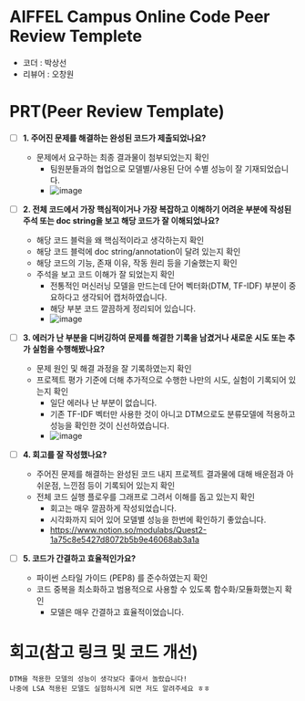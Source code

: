 # AIFFEL Campus Online Code Peer Review Templete
- 코더 : 박상선
- 리뷰어 : 오창원


# PRT(Peer Review Template)
- [ ]  **1. 주어진 문제를 해결하는 완성된 코드가 제출되었나요?**
    - 문제에서 요구하는 최종 결과물이 첨부되었는지 확인
        - 팀원분들과의 협업으로 모델별/사용된 단어 수별 성능이 잘 기재되었습니다.
        - ![image](https://github.com/user-attachments/assets/4cb71a4c-8f27-4a18-a08e-505ce2014459)

    
- [ ]  **2. 전체 코드에서 가장 핵심적이거나 가장 복잡하고 이해하기 어려운 부분에 작성된 
주석 또는 doc string을 보고 해당 코드가 잘 이해되었나요?**
    - 해당 코드 블럭을 왜 핵심적이라고 생각하는지 확인
    - 해당 코드 블럭에 doc string/annotation이 달려 있는지 확인
    - 해당 코드의 기능, 존재 이유, 작동 원리 등을 기술했는지 확인
    - 주석을 보고 코드 이해가 잘 되었는지 확인
        - 전통적인 머신러닝 모델을 만드는데 단어 벡터화(DTM, TF-IDF) 부분이 중요하다고 생각되어 캡처하였습니다.
        - 해당 부분 코드 깔끔하게 정리되어 있습니다.
        - ![image](https://github.com/user-attachments/assets/a7662993-1c94-4214-abdd-632117731fe3)

        
- [ ]  **3. 에러가 난 부분을 디버깅하여 문제를 해결한 기록을 남겼거나
새로운 시도 또는 추가 실험을 수행해봤나요?**
    - 문제 원인 및 해결 과정을 잘 기록하였는지 확인
    - 프로젝트 평가 기준에 더해 추가적으로 수행한 나만의 시도, 
    실험이 기록되어 있는지 확인
        - 일단 에러나 난 부분이 없습니다.
        - 기존 TF-IDF 벡터만 사용한 것이 아니고 DTM으로도 분류모델에 적용하고 성능을 확인한 것이 신선하였습니다.
        - ![image](https://github.com/user-attachments/assets/af12a537-4dd8-4556-8f89-eace3bd462db)

        
- [ ]  **4. 회고를 잘 작성했나요?**
    - 주어진 문제를 해결하는 완성된 코드 내지 프로젝트 결과물에 대해
    배운점과 아쉬운점, 느낀점 등이 기록되어 있는지 확인
    - 전체 코드 실행 플로우를 그래프로 그려서 이해를 돕고 있는지 확인
        - 회고는 매우 깔끔하게 작성되었습니다.
        - 시각화까지 되어 있어 모델별 성능을 한번에 확인하기 좋았습니다.
        - https://www.notion.so/modulabs/Quest2-1a75c8e5427d8072b5b9e46068ab3a1a
        
- [ ]  **5. 코드가 간결하고 효율적인가요?**
    - 파이썬 스타일 가이드 (PEP8) 를 준수하였는지 확인
    - 코드 중복을 최소화하고 범용적으로 사용할 수 있도록 함수화/모듈화했는지 확인
        - 모델은 매우 간결하고 효율적이었습니다.


# 회고(참고 링크 및 코드 개선)
```
DTM을 적용한 모델의 성능이 생각보다 좋아서 놀랐습니다!
나중에 LSA 적용된 모델도 실험하시게 되면 저도 알려주세요 ㅎㅎ
```

